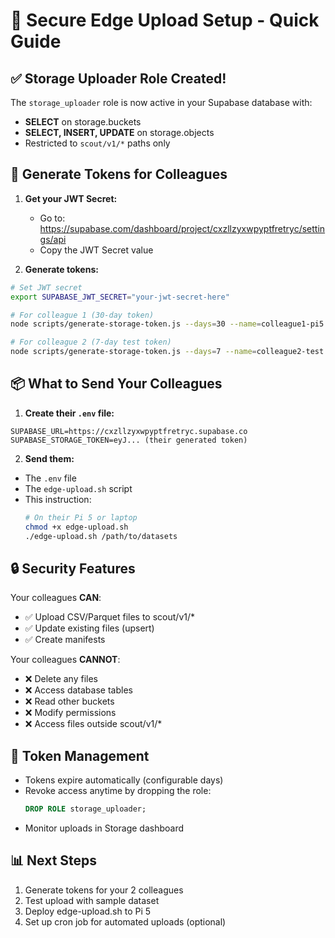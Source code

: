 # 🔐 Secure Edge Upload Setup - Quick Guide

## ✅ Storage Uploader Role Created!

The `storage_uploader` role is now active in your Supabase database with:
- **SELECT** on storage.buckets  
- **SELECT, INSERT, UPDATE** on storage.objects
- Restricted to `scout/v1/*` paths only

## 📝 Generate Tokens for Colleagues

1. **Get your JWT Secret:**
   - Go to: https://supabase.com/dashboard/project/cxzllzyxwpyptfretryc/settings/api
   - Copy the JWT Secret value

2. **Generate tokens:**
```bash
# Set JWT secret
export SUPABASE_JWT_SECRET="your-jwt-secret-here"

# For colleague 1 (30-day token)
node scripts/generate-storage-token.js --days=30 --name=colleague1-pi5

# For colleague 2 (7-day test token)  
node scripts/generate-storage-token.js --days=7 --name=colleague2-test
```

## 📦 What to Send Your Colleagues

1. **Create their `.env` file:**
```env
SUPABASE_URL=https://cxzllzyxwpyptfretryc.supabase.co
SUPABASE_STORAGE_TOKEN=eyJ... (their generated token)
```

2. **Send them:**
- The `.env` file
- The `edge-upload.sh` script
- This instruction:
  ```bash
  # On their Pi 5 or laptop
  chmod +x edge-upload.sh
  ./edge-upload.sh /path/to/datasets
  ```

## 🔒 Security Features

Your colleagues **CAN**:
- ✅ Upload CSV/Parquet files to scout/v1/*
- ✅ Update existing files (upsert)
- ✅ Create manifests

Your colleagues **CANNOT**:
- ❌ Delete any files
- ❌ Access database tables
- ❌ Read other buckets
- ❌ Modify permissions
- ❌ Access files outside scout/v1/*

## 🔄 Token Management

- Tokens expire automatically (configurable days)
- Revoke access anytime by dropping the role:
  ```sql
  DROP ROLE storage_uploader;
  ```
- Monitor uploads in Storage dashboard

## 📊 Next Steps

1. Generate tokens for your 2 colleagues
2. Test upload with sample dataset
3. Deploy edge-upload.sh to Pi 5
4. Set up cron job for automated uploads (optional)
